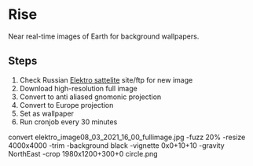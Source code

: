 # Rise

Near real-time images of Earth for background wallpapers.

## Steps

1. Check Russian [Elektro sattelite](http://electro.ntsomz.ru) site/ftp for new image
2. Download high-resolution full image
3. Convert to anti aliased gnomonic projection
4. Convert to Europe projection
5. Set as wallpaper
6. Run cronjob every 30 minutes


convert elektro_image08_03_2021_16_00_fullimage.jpg -fuzz 20% -resize 4000x4000 -trim -background black -vignette 0x0+10+10 -gravity NorthEast -crop 1980x1200+300+0  circle.png
